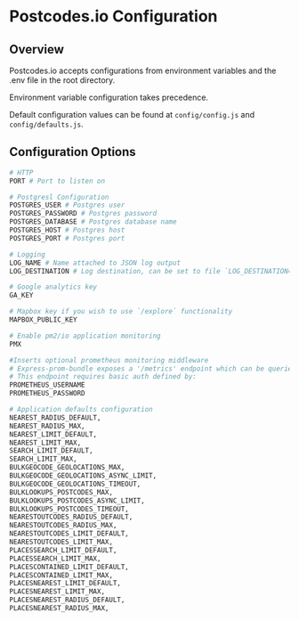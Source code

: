 # Postcodes.io Configuration

## Overview

Postcodes.io accepts configurations from environment variables and the .env file in the root directory.

Environment variable configuration takes precedence.

Default configuration values can be found at `config/config.js` and `config/defaults.js`.

## Configuration Options

```bash
# HTTP
PORT # Port to listen on

# Postgresl Configuration
POSTGRES_USER # Postgres user
POSTGRES_PASSWORD # Postgres password
POSTGRES_DATABASE # Postgres database name
POSTGRES_HOST # Postgres host
POSTGRES_PORT # Postgres port

# Logging
LOG_NAME # Name attached to JSON log output
LOG_DESTINATION # Log destination, can be set to file `LOG_DESTINATION=/var/logs/pcio.log` or `stdout` or `perf` (high performance stdout)

# Google analytics key
GA_KEY

# Mapbox key if you wish to use `/explore` functionality
MAPBOX_PUBLIC_KEY

# Enable pm2/io application monitoring
PMX

#Inserts optional prometheus monitoring middleware
# Express-prom-bundle exposes a '/metrics' endpoint which can be queried by prometheus
# This endpoint requires basic auth defined by:
PROMETHEUS_USERNAME
PROMETHEUS_PASSWORD

# Application defaults configuration
NEAREST_RADIUS_DEFAULT,
NEAREST_RADIUS_MAX,
NEAREST_LIMIT_DEFAULT,
NEAREST_LIMIT_MAX,
SEARCH_LIMIT_DEFAULT,
SEARCH_LIMIT_MAX,
BULKGEOCODE_GEOLOCATIONS_MAX,
BULKGEOCODE_GEOLOCATIONS_ASYNC_LIMIT,
BULKGEOCODE_GEOLOCATIONS_TIMEOUT,
BULKLOOKUPS_POSTCODES_MAX,
BULKLOOKUPS_POSTCODES_ASYNC_LIMIT,
BULKLOOKUPS_POSTCODES_TIMEOUT,
NEARESTOUTCODES_RADIUS_DEFAULT,
NEARESTOUTCODES_RADIUS_MAX,
NEARESTOUTCODES_LIMIT_DEFAULT,
NEARESTOUTCODES_LIMIT_MAX,
PLACESSEARCH_LIMIT_DEFAULT,
PLACESSEARCH_LIMIT_MAX,
PLACESCONTAINED_LIMIT_DEFAULT,
PLACESCONTAINED_LIMIT_MAX,
PLACESNEAREST_LIMIT_DEFAULT,
PLACESNEAREST_LIMIT_MAX,
PLACESNEAREST_RADIUS_DEFAULT,
PLACESNEAREST_RADIUS_MAX,
```
